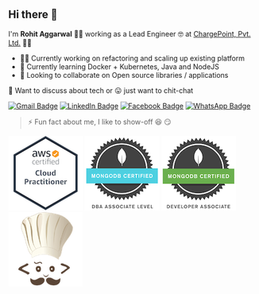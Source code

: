 ## Hi there :wave:


I'm **Rohit Aggarwal** :man_technologist: working as a Lead Engineer :nerd_face: at [ChargePoint, Pvt. Ltd.](https://www.chargepoint.com/) :electric_plug::car:


- :man_office_worker: Currently working on refactoring and scaling up existing platform
- :thinking: Currently learning Docker + Kubernetes, Java and NodeJS
- :eyes: Looking to collaborate on Open source libraries / applications


:speech_balloon: Want to discuss about tech or :stuck_out_tongue: just want to chit-chat


[![Gmail Badge](https://img.shields.io/badge/-Gmail-D14836?style=for-the-badge&logo=gmail&logoColor=white)](mailto:er.rohitaggarwal1989@gmail.com)
[![LinkedIn Badge](https://img.shields.io/badge/-LinkedIn-0077B5?style=for-the-badge&logo=linkedin&logoColor=white)](https://www.linkedin.com/in/errohitaggarwal)
[![Facebook Badge](https://img.shields.io/badge/-Facebook-1877F2?style=for-the-badge&logo=facebook&logoColor=white)](https://www.facebook.com/er.rohitaggarwal/)
[![WhatsApp Badge](https://img.shields.io/badge/-Whatsapp-25D366?style=for-the-badge&logo=whatsapp&logoColor=white)](https://wa.me/919811699973)


> :zap: Fun fact about me, I like to show-off :laughing: :smirk: 


[![AWS Certified Cloud Practioner](images/aws-certified-cloud-practitioner.png)](https://www.youracclaim.com/badges/9f6f3f42-2324-465f-9843-0df9fb5a284f/public_url)
[![MongoDB Certified DBA Associate](images/mongodb-certified-dba.png)](https://university.mongodb.com/certification/display_certificate?csrfmiddlewaretoken=nv2uqfN4fOdpK9pWiRxOZ2u15THAu8mr82iaez9ctD9IrVPqpGshIGmQo5SR1YpE&license1=843&license2=548&license3=217)
[![MongoDB Certified Developer Associate](images/mongodb-certified-dev.png)](https://university.mongodb.com/certification/display_certificate?csrfmiddlewaretoken=RpKaSBwO3kFHfGxHGAHR82WrciWX3QDNNh40rkHRRHy937iOATeuw8jrVGhReRCc&license1=159&license2=937&license3=304)
[![CodeChef Certified DSA Programme - Foundation](images/codechef-certified-dsa.png)](https://www.codechef.com/certificates/public/c167747)
